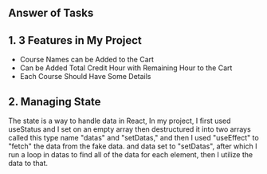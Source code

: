 
## Answer of Tasks




##  1. 3 Features in My Project

- Course Names can be Added to the Cart
- Can be Added Total Credit Hour with Remaining Hour to the Cart
- Each Course Should Have Some Details



##  2. Managing State
 
The state is a way to handle data in React, In my project, I first used useStatus and I set on an empty array then destructured it into two arrays called this type name "datas" and "setDatas," and then I used "useEffect" to "fetch" the data from the fake data. and data set to "setDatas", after which I run a loop in datas to find all of the data for each element, then I utilize the data to that.
